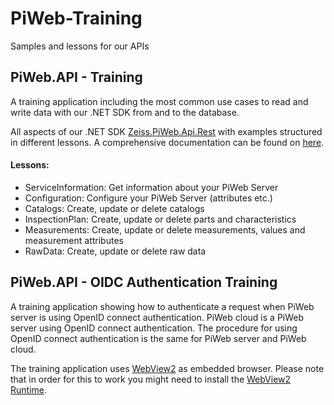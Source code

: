 # PiWeb-Training

Samples and lessons for our APIs

## PiWeb.API - Training

A training application including the most common use cases to read and write data with our .NET SDK from and to the database.

All aspects of our .NET SDK [Zeiss.PiWeb.Api.Rest](https://www.nuget.org/packages/Zeiss.PiWeb.Api.Rest/) with examples structured in different lessons.
A comprehensive documentation can be found on [here](http://zeiss-piweb.github.io/PiWeb-Api/sdk/v7.2/).

#### Lessons:
- ServiceInformation: Get information about your PiWeb Server
- Configuration: Configure your PiWeb Server (attributes etc.)
- Catalogs: Create, update or delete catalogs
- InspectionPlan: Create, update or delete parts and characteristics
- Measurements:  Create, update or delete measurements, values and measurement attributes
- RawData: Create, update or delete raw data

## PiWeb.API - OIDC Authentication Training

A training application showing how to authenticate a request when PiWeb server is using OpenID connect authentication.
PiWeb cloud is a PiWeb server using OpenID connect authentication. The procedure for using OpenID connect authentication
is the same for PiWeb server and PiWeb cloud.

The training application uses [WebView2](https://www.nuget.org/packages/Microsoft.Web.WebView2/) as embedded browser. 
Please note that in order for this to work you might need to install the
[WebView2 Runtime](https://docs.microsoft.com/de-de/microsoft-edge/webview2/concepts/distribution).
